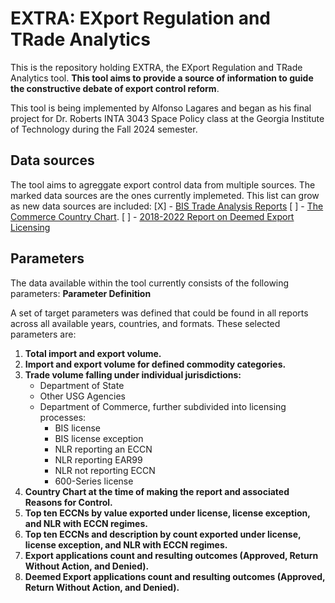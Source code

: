 # EXTRA: EXport Regulation and TRade Analytics

This is the repository holding EXTRA, the EXport Regulation and TRade Analytics tool.
**This tool aims to provide a source of information to guide the constructive debate of export control reform**.

This tool is being implemented by Alfonso Lagares and began as his final project for Dr. Roberts INTA 3043 Space Policy class at the Georgia Institute of Technology during the Fall 2024 semester.

## Data sources

The tool aims to agreggate export control data from multiple sources. The marked data sources are the ones currently implemeted. This list can grow as new data sources are included:
[X] - [BIS Trade Analysis Reports](https://www.bis.doc.gov/index.php/annual-country-licensing-and-trade-analysis)
[ ] - [The Commerce Country Chart](https://www.bis.doc.gov/index.php/documents/regulations-docs/federal-register-notices/federal-register-2014/1033-738-supp-1/file).
[ ] - [2018-2022 Report on Deemed Export Licensing](https://www.bis.doc.gov/index.php/documents/technology-evaluation/ote-data-portal/licensing-analysis/3261-statistics-of-deemed-export-licensing-2018-2022/file)

## Parameters

The data available within the tool currently consists of the following parameters:
**Parameter Definition**

A set of target parameters was defined that could be found in all reports across all available years, countries, and formats. These selected parameters are:

1. **Total import and export volume.**
2. **Import and export volume for defined commodity categories.**
3. **Trade volume falling under individual jurisdictions:**
   * Department of State
   * Other USG Agencies
   * Department of Commerce, further subdivided into licensing processes:
     * BIS license
     * BIS license exception
     * NLR reporting an ECCN
     * NLR reporting EAR99
     * NLR not reporting ECCN
     * 600-Series license
4. **Country Chart at the time of making the report and associated Reasons for Control.**
5. **Top ten ECCNs by value exported under license, license exception, and NLR with ECCN regimes.**
6. **Top ten ECCNs and description by count exported under license, license exception, and NLR with ECCN regimes.**
7. **Export applications count and resulting outcomes (Approved, Return Without Action, and Denied).**
8. **Deemed Export applications count and resulting outcomes (Approved, Return Without Action, and Denied).**
